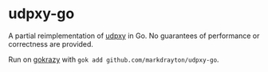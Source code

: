 # udpxy-go

A partial reimplementation of [udpxy](https://github.com/pcherenkov/udpxy) in Go. No guarantees of performance or correctness are provided.

Run on [gokrazy](https://gokrazy.org/) with `gok add github.com/markdrayton/udpxy-go`.
